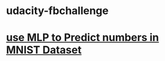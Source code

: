 # udacity-fbchallenge
# [use MLP to Predict numbers in MNIST Dataset](https://github.com/MohamedRamadanYakoup/udacity-fbchallenge/blob/master/MNIST_MLP.ipynb)

